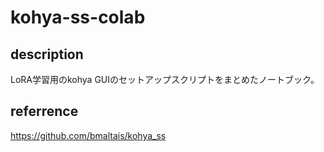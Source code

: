 # kohya-ss-colab

## description
LoRA学習用のkohya GUIのセットアップスクリプトをまとめたノートブック。

## referrence
https://github.com/bmaltais/kohya_ss
